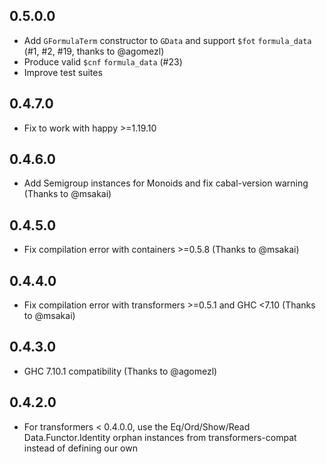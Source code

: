 ## 0.5.0.0

* Add `GFormulaTerm` constructor to `GData` and support `$fot` `formula_data` (#1, #2, #19, thanks to @agomezl)
* Produce valid `$cnf` `formula_data` (#23)
* Improve test suites

## 0.4.7.0

* Fix to work with happy >=1.19.10

## 0.4.6.0

* Add Semigroup instances for Monoids and fix cabal-version warning (Thanks to @msakai)

## 0.4.5.0

* Fix compilation error with containers >=0.5.8 (Thanks to @msakai)

## 0.4.4.0

* Fix compilation error with transformers >=0.5.1 and GHC <7.10 (Thanks to @msakai)

## 0.4.3.0

* GHC 7.10.1 compatibility (Thanks to @agomezl)

## 0.4.2.0

* For transformers < 0.4.0.0, use the Eq/Ord/Show/Read Data.Functor.Identity orphan instances
  from transformers-compat instead of defining our own
